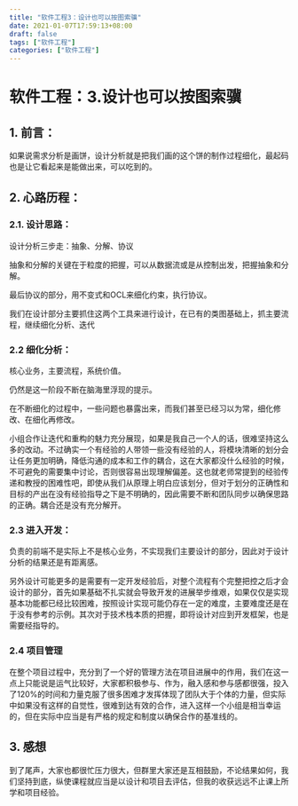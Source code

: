 ```yaml
---
title: "软件工程3：设计也可以按图索骥"
date: 2021-01-07T17:59:13+08:00
draft: false
tags: ["软件工程"]
categories: ["软件工程"]
---
```


# 软件工程：3.设计也可以按图索骥

## 1. 前言：

如果说需求分析是画饼，设计分析就是把我们画的这个饼的制作过程细化，最起码也是让它看起来是能做出来，可以吃到的。

## 2. 心路历程：

### 2.1. 设计思路：

设计分析三步走：抽象、分解、协议

抽象和分解的关键在于粒度的把握，可以从数据流或是从控制出发，把握抽象和分解。

最后协议的部分，用不变式和OCL来细化约束，执行协议。

我们在设计部分主要抓住这两个工具来进行设计，在已有的类图基础上，抓主要流程，继续细化分析、迭代

 

 

### 2.2 细化分析：

核心业务，主要流程，系统价值。

仍然是这一阶段不断在脑海里浮现的提示。

在不断细化的过程中，一些问题也暴露出来，而我们甚至已经习以为常，细化修改、在细化再修改。

小组合作让迭代和重构的魅力充分展现，如果是我自己一个人的话，很难坚持这么多的改动。不过确实一个有经验的人带领一些没有经验的人，将模块清晰的划分会让任务更加明确，降低沟通的成本和工作的耦合，这在大家都没什么经验的时候，不可避免的需要集中讨论，否则很容易出现理解偏差。这也就老师常提到的经验传递和教授的困难性吧，即使从我们从原理上明白应该划分，但对于划分的正确性和目标的产出在没有经验指导之下是不明确的，因此需要不断和团队同步以确保思路的正确。耦合还是没有充分解开。

### 2.3 进入开发：

负责的前端不是实际上不是核心业务，不实现我们主要设计的部分，因此对于设计分析的结果还是有距离感。

另外设计可能更多的是需要有一定开发经验后，对整个流程有个完整把控之后才会设计的部分，首先如果基础不扎实就会导致开发的进展举步维艰，如果仅仅是实现基本功能都已经比较困难，按照设计实现可能仍存在一定的难度，主要难度还是在于没有参考的示例。其次对于技术栈本质的把握，即将设计对应到开发框架，也是需要经指导的。

### 2.4 项目管理

在整个项目过程中，充分到了一个好的管理方法在项目进展中的作用，我们在这一点上只能说是运气比较好，大家都积极参与、作为，融入感和参与感都很强，投入了120%的时间和力量克服了很多困难才发挥体现了团队大于个体的力量，但实际中如果没有这样的自觉性，很难到达有效的合作，进入这样一个小组是相当幸运的，但在实际中应当是有严格的规定和制度以确保合作的基准线的。

## 3. 感想

到了尾声，大家也都很忙压力很大，但群里大家还是互相鼓励，不论结果如何，我们坚持到底，纵使课程就应当是以设计和项目去评估，但我的收获远远不止课上所学和项目经验。